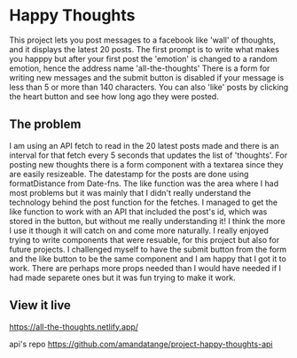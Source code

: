 # Happy Thoughts

This project lets you post messages to a facebook like 'wall' of thoughts, and it displays the latest 20 posts. The first prompt is to write what makes you happpy
but after your first post the 'emotion' is changed to a random emotion, hence the address name 'all-the-thoughts'
There is a form for writing new messages and the submit button is disabled if your message is less than 5 or more than 140 characters.
You can also 'like' posts by clicking the heart button and see how long ago they were posted.

## The problem

I am using an API fetch to read in the 20 latest posts made and there is an interval for that fetch every 5 seconds that updates the list of 'thoughts'. For posting new thoughts there is a form component with a textarea since they are easily resizeable. The datestamp for the posts are done using formatDistance from Date-fns. The like function was the area where I had most problems but it was mainly that I didn't really understand the technology behind the post function for the fetches. I managed to get the like function to work with an API that included the post's id, which was stored in the button, but without me really understanding it! I think the more I use it though it will catch on and come more naturally. 
I really enjoyed trying to write components that were resuable, for this project but also for future projects. I challenged myself to have the submit button from the form and the like button to be the same component and I am happy that I got it to work. There are perhaps more props needed than I would have needed if I had made separete ones but it was fun trying to make it work. 

## View it live

https://all-the-thoughts.netlify.app/

api's repo 
https://github.com/amandatange/project-happy-thoughts-api
